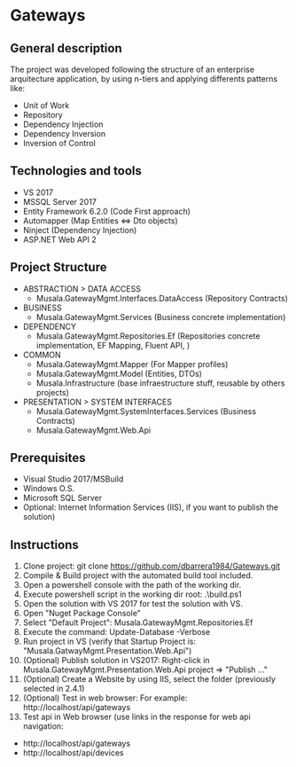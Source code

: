 # Gateways

General description
--------------------
The project was developed following the structure of an enterprise arquitecture application, 
by using n-tiers and applying differents patterns like:
- Unit of Work
- Repository
- Dependency Injection
- Dependency Inversion
- Inversion of Control

Technologies and tools
-----------------------
- VS 2017
- MSSQL Server 2017
- Entity Framework 6.2.0 (Code First approach)
- Automapper (Map Entities <=> Dto objects)
- Ninject (Dependency Injection)
- ASP.NET Web API 2

Project Structure
------------------
- ABSTRACTION > DATA ACCESS
	- Musala.GatewayMgmt.Interfaces.DataAccess (Repository Contracts)
- BUSINESS
	- Musala.GatewayMgmt.Services (Business concrete implementation)
- DEPENDENCY
	- Musala.GatewayMgmt.Repositories.Ef (Repositories concrete implementation, EF Mapping, Fluent API,  )
- COMMON
	- Musala.GatewayMgmt.Mapper (For Mapper profiles)
	- Musala.GatewayMgmt.Model (Entities, DTOs)
	- Musala.Infrastructure (base infraestructure stuff, reusable by others projects)
- PRESENTATION > SYSTEM INTERFACES
	- Musala.GatewayMgmt.SystemInterfaces.Services (Business Contracts)
	- Musala.GatewayMgmt.Web.Api

Prerequisites
-------------
- Visual Studio 2017/MSBuild
- Windows O.S.
- Microsoft SQL Server
- Optional: Internet Information Services (IIS), if you want to publish the solution)

Instructions
-------------
1. Clone project: 
	git clone https://github.com/dbarrera1984/Gateways.git
2. Compile & Build project with the automated build tool included.
3. Open a powershell console with the path of the working dir.
4. Execute powershell script in the working dir root: 
	.\build.ps1
5. Open the solution with VS 2017 for test the solution with VS.
6. Open "Nuget Package Console"
7. Select "Default Project": Musala.GatewayMgmt.Repositories.Ef
8. Execute the command: Update-Database -Verbose
9. Run project in VS (verify that Startup Project is: "Musala.GatwayMgmt.Presentation.Web.Api")
10. (Optional) Publish solution in VS2017: Right-click in Musala.GatewayMgmt.Presentation.Web.Api project => "Publish ..."
11. (Optional) Create a Website by using IIS, select the folder (previously selected in 2.4.1)
12. (Optional) Test in web browser: For example: http://localhost/api/gateways
13. Test api in Web browser (use links in the response for web api navigation:
- http://localhost/api/gateways
- http://localhost/api/devices